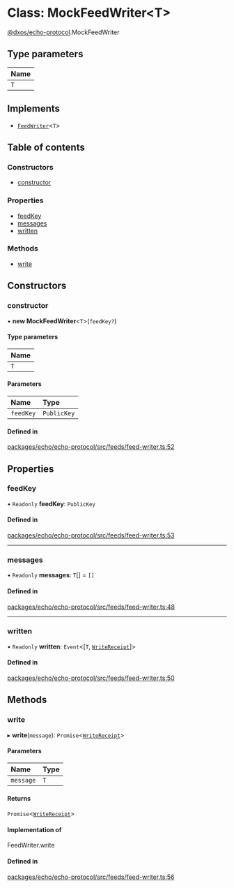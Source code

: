 # Class: MockFeedWriter<T\>

[@dxos/echo-protocol](../modules/dxos_echo_protocol.md).MockFeedWriter

## Type parameters

| Name |
| :------ |
| `T` |

## Implements

- [`FeedWriter`](../interfaces/dxos_echo_protocol.FeedWriter.md)<`T`\>

## Table of contents

### Constructors

- [constructor](dxos_echo_protocol.MockFeedWriter.md#constructor)

### Properties

- [feedKey](dxos_echo_protocol.MockFeedWriter.md#feedkey)
- [messages](dxos_echo_protocol.MockFeedWriter.md#messages)
- [written](dxos_echo_protocol.MockFeedWriter.md#written)

### Methods

- [write](dxos_echo_protocol.MockFeedWriter.md#write)

## Constructors

### constructor

• **new MockFeedWriter**<`T`\>(`feedKey?`)

#### Type parameters

| Name |
| :------ |
| `T` |

#### Parameters

| Name | Type |
| :------ | :------ |
| `feedKey` | `PublicKey` |

#### Defined in

[packages/echo/echo-protocol/src/feeds/feed-writer.ts:52](https://github.com/dxos/dxos/blob/32ae9b579/packages/echo/echo-protocol/src/feeds/feed-writer.ts#L52)

## Properties

### feedKey

• `Readonly` **feedKey**: `PublicKey`

#### Defined in

[packages/echo/echo-protocol/src/feeds/feed-writer.ts:53](https://github.com/dxos/dxos/blob/32ae9b579/packages/echo/echo-protocol/src/feeds/feed-writer.ts#L53)

___

### messages

• `Readonly` **messages**: `T`[] = `[]`

#### Defined in

[packages/echo/echo-protocol/src/feeds/feed-writer.ts:48](https://github.com/dxos/dxos/blob/32ae9b579/packages/echo/echo-protocol/src/feeds/feed-writer.ts#L48)

___

### written

• `Readonly` **written**: `Event`<[`T`, [`WriteReceipt`](../interfaces/dxos_echo_protocol.WriteReceipt.md)]\>

#### Defined in

[packages/echo/echo-protocol/src/feeds/feed-writer.ts:50](https://github.com/dxos/dxos/blob/32ae9b579/packages/echo/echo-protocol/src/feeds/feed-writer.ts#L50)

## Methods

### write

▸ **write**(`message`): `Promise`<[`WriteReceipt`](../interfaces/dxos_echo_protocol.WriteReceipt.md)\>

#### Parameters

| Name | Type |
| :------ | :------ |
| `message` | `T` |

#### Returns

`Promise`<[`WriteReceipt`](../interfaces/dxos_echo_protocol.WriteReceipt.md)\>

#### Implementation of

FeedWriter.write

#### Defined in

[packages/echo/echo-protocol/src/feeds/feed-writer.ts:56](https://github.com/dxos/dxos/blob/32ae9b579/packages/echo/echo-protocol/src/feeds/feed-writer.ts#L56)

